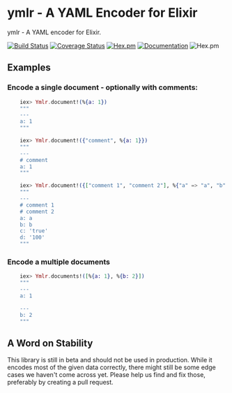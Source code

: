 # ymlr - A YAML Encoder for Elixir

ymlr - A YAML encoder for Elixir.

[![Build Status](https://travis-ci.org/ufirstgroup/yml.svg?branch=master)](https://travis-ci.org/ufirstgroup/yml)
[![Coverage Status](https://coveralls.io/repos/github/ufirstgroup/yml/badge.svg?branch=master)](https://coveralls.io/github/ufirstgroup/yml?branch=master)
[![Hex.pm](http://img.shields.io/hexpm/v/ymlr.svg?style=flat)](https://hex.pm/packages/ymlr)
[![Documentation](https://img.shields.io/badge/documentation-on%20hexdocs-green.svg)](https://hexdocs.pm/ymlr/)
![Hex.pm](https://img.shields.io/hexpm/l/ymlr.svg?style=flat)


## Examples

### Encode a single document - optionally with comments:

```elixir
    iex> Ymlr.document!(%{a: 1})
    """
    ---
    a: 1
    """

    iex> Ymlr.document!({"comment", %{a: 1}})
    """
    ---
    # comment
    a: 1
    """

    iex> Ymlr.document!({["comment 1", "comment 2"], %{"a" => "a", "b" => :b, "c" => "true", "d" => "100"}})
    """
    ---
    # comment 1
    # comment 2
    a: a
    b: b
    c: 'true'
    d: '100'
    """
```


### Encode a multiple documents

```elixir
    iex> Ymlr.documents!([%{a: 1}, %{b: 2}])
    """
    ---
    a: 1

    ---
    b: 2
    """
```

## A Word on Stability

This library is still in beta and should not be used in production. While it encodes most of the given data correctly,
there might still be some edge cases we haven't come across yet. Please help us find and fix those, preferably by
creating a pull request.
